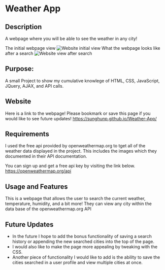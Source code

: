 # Weather App
## Description
A webpage where you will be able to see the weather in any city!

The initial webpage view 
![Website initial view](https://i.imgur.com/G0xul5Q.png "Website Initial")
What the webpage looks like after a search 
![Website view after search](https://i.imgur.com/S8CFbtx.png "Website")
## Purpose:
A small Project to show my cumulative knowlege of HTML, CSS, JavaScript, JQuery, AJAX, and API calls.  

## Website
Here is a link to the webpage! Please bookmark or save this page if you would like to see future updates!
https://sunghunp.github.io/Weather-App/

## Requirements 
I used the free api provided by openweathermap.org to tget all of the weather data displayed in the project. This includes the images which they documented in their API documentation.

You can sign up and get a free api key by visiting the link below.
https://openweathermap.org/api

## Usage and Features
This is a webpage that allows the user to search the current weather, temperature, humidity, and a bit more! They can view any city within the data base of the openweathermap.org API

## Future Updates
- In the future I hope to add the bonus functionality of saving a search history or appending the new searched cities into the top of the page. 
- I would also like to make the page more appealing by tweaking with the CSS. 
- Another piece of functionality I would like to add is the ability to save the cities searched in a user profile and view multiple cities at once. 